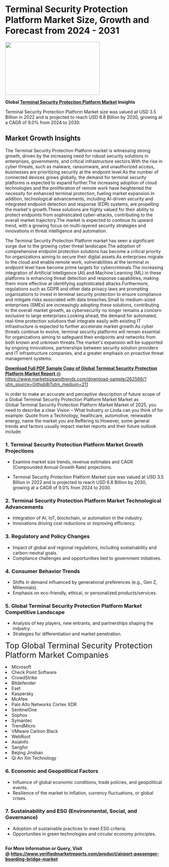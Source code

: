 <H1>Terminal Security Protection Platform Market Size, Growth and Forecast from 2024 - 2031</H1><img class="aligncenter size-medium wp-image-584254" src="https://thirdeyenews.in/wp-content/uploads/2024/09/Global-Market-Research-300x168.jpeg" alt="" width="300" height="168" /><p><strong>Global&nbsp;<a href="https://www.marketsizeandtrends.com/download-sample/262566/?utm_source=Github8j?utm_medium=211">Terminal Security Protection Platform Market</a> Insights</strong></p><p>Terminal Security Protection Platform Market size was valued at USD 3.5 Billion in 2022 and is projected to reach USD 6.8 Billion by 2030, growing at a CAGR of 9.0% from 2024 to 2030.</p><p><h2>Market Growth Insights</h2> <p>The Terminal Security Protection Platform market is witnessing strong growth, driven by the increasing need for robust security solutions in enterprises, governments, and critical infrastructure sectors.With the rise in cyber threats, such as malware, ransomware, and unauthorized access, businesses are prioritizing security at the endpoint level.As the number of connected devices grows globally, the demand for terminal security platforms is expected to expand further.The increasing adoption of cloud technologies and the proliferation of remote work have heightened the necessity for enhanced terminal protection, fueling market expansion.In addition, technological advancements, including AI-driven security and integrated endpoint detection and response (EDR) systems, are propelling the market's growth.These solutions are highly valued for their ability to protect endpoints from sophisticated cyber-attacks, contributing to the overall market trajectory.The market is expected to continue its upward trend, with a growing focus on multi-layered security strategies and innovations in threat intelligence and automation.</p> <p><a href="https://www.example.com/sample-download" target="_blank"></a></p> <p>The Terminal Security Protection Platform market has seen a significant surge due to the growing cyber threat landscape.The adoption of comprehensive endpoint protection solutions has become a critical priority for organizations aiming to secure their digital assets.As enterprises migrate to the cloud and enable remote work, vulnerabilities at the terminal or endpoint level have become prime targets for cybercriminals.The increasing integration of Artificial Intelligence (AI) and Machine Learning (ML) in these platforms is enhancing threat detection and response capabilities, making them more effective at identifying sophisticated attacks.Furthermore, regulations such as GDPR and other data privacy laws are prompting organizations to invest in terminal security protection to ensure compliance and mitigate risks associated with data breaches.Small to medium-sized enterprises (SMEs) are increasingly adopting these solutions, contributing to the overall market growth, as cybersecurity no longer remains a concern exclusive to large enterprises.Looking ahead, the demand for automated, real-time protection solutions that integrate easily with existing IT infrastructure is expected to further accelerate market growth.As cyber threats continue to evolve, terminal security platforms will remain essential for organizations aiming to safeguard their endpoints and networks from both known and unknown threats.The market's expansion will be supported by ongoing innovations, partnerships between security solution providers and IT infrastructure companies, and a greater emphasis on proactive threat management systems.</p> <p><a href="https://www.example.com/get-more" target="_blank"></p><p><span class=""><strong>Download Full PDF Sample Copy of Global Terminal Security Protection Platform Market Report</strong> @ <a href="https://www.marketsizeandtrends.com/download-sample/262566/?utm_source=Github8j?utm_medium=211" target="_blank">https://www.marketsizeandtrends.com/download-sample/262566/?utm_source=Github8j?utm_medium=211</a></span></p><p>In order to make an accurate and perceptive description of future scope of a Global&nbsp;Terminal Security Protection Platform Market Market as Global&nbsp;Terminal Security Protection Platform Market Market of 2025, you need to describe a clear Vision &ndash; What Industry or Linda can you think of for example: Quote from a Technology, healthcare, automotive, renewable energy, name the market you are Reffering to.However, some general trends and factors usually impact market reports and their future outlook include:</p><h3>1.&nbsp;<strong>Terminal Security Protection Platform Market Growth Projections</strong></h3><ul><li>Examine market size trends, revenue estimates and CAGR (Compounded Annual Growth Rate) projections.</li><li><p>Terminal Security Protection Platform Market size was valued at USD 3.5 Billion in 2022 and is projected to reach USD 6.8 Billion by 2030, growing at a CAGR of 9.0% from 2024 to 2030.</p></li></ul><h3>2.&nbsp;<strong>Terminal Security Protection Platform Market Technological Advancements</strong></h3><ul><li>Integration of AI, IoT, blockchain, or automation in the industry.</li><li>Innovations driving cost reductions or improving efficiency.</li></ul><h3>3.&nbsp;<strong>Regulatory and Policy Changes</strong></h3><ul><li>Impact of global and regional regulations, including sustainability and carbon-neutral goals.</li><li>Compliance challenges and opportunities tied to government initiatives.</li></ul><h3>4.&nbsp;<strong>Consumer Behavior Trends</strong></h3><ul><li>Shifts in demand influenced by generational preferences (e.g., Gen Z, Millennials).</li><li>Emphasis on eco-friendly, ethical, or personalized products/services.</li></ul><h3>5.&nbsp;<strong>Global Terminal Security Protection Platform Market Competitive Landscape</strong></h3><ul><li>Analysis of key players, new entrants, and partnerships shaping the industry.</li><li>Strategies for differentiation and market penetration.</li></ul><p data-pm-slice="1 1 []"><span style="color: inherit; font-family: inherit; font-size: 25px;">Top Global Terminal Security Protection Platform Market Companies</span></p><div class="" data-test-id=""><p><li>Microsoft</li><li> Check Point Software</li><li> CrowdStrike</li><li> Bitdefender</li><li> Eset</li><li> Kaspersky</li><li> McAfee</li><li> Palo Alto Networks Cortex XDR</li><li> SentinelOne</li><li> Sophos</li><li> Symantec</li><li> TrendMicro</li><li> VMware Carbon Black</li><li> WebRoot</li><li> AsiaInfo</li><li> Sangfor</li><li> Beijing Jinshan</li><li> Qi An Xin Technology</li></p></div><h3>6.&nbsp;<strong>Economic and Geopolitical Factors</strong></h3><ul><li>Influence of global economic conditions, trade policies, and geopolitical events.</li><li>Resilience of the market to inflation, currency fluctuations, or global crises.</li></ul><h3>7.&nbsp;<strong>Sustainability and ESG (Environmental, Social, and Governance)</strong></h3><ul><li>Adoption of sustainable practices to meet ESG criteria.</li><li>Opportunities in green technologies and circular economy principles.</li></ul><h2><strong style="font-size: 14px;">For More Information or Query, Visit @&nbsp;</strong><a style="background-color: #ffffff; font-size: 14px;" href="https://www.marketsizeandtrends.com/report/terminal-security-protection-platform-market/" target="_blank">https://www.verifiedmarketreports.com/product/airport-passenger-boarding-bridge-market</a></h2>